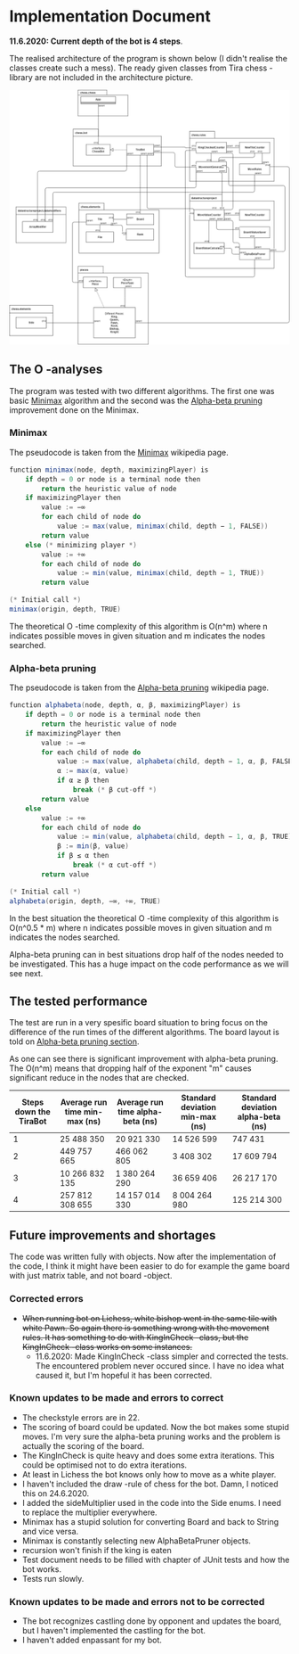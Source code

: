 # Implementation Document

**11.6.2020: Current depth of the bot is 4 steps**.

The realised architecture of the program is shown below (I didn't realise the classes create such a mess). The ready given classes from Tira chess -library are not included in the architecture picture.

![Chess AI realised architecture diagram](/documentation/images/chess-ai-realised-structure.png)

## The O -analyses

The program was tested with two different algorithms. The first one was basic [Minimax](https://en.wikipedia.org/wiki/Minimax) algorithm and the second was the [Alpha-beta pruning](https://en.wikipedia.org/wiki/Alpha%E2%80%93beta_pruning) improvement done on the Minimax.

### Minimax

The pseudocode is taken from the [Minimax](https://en.wikipedia.org/wiki/Minimax) wikipedia page. 

```java
function minimax(node, depth, maximizingPlayer) is
    if depth = 0 or node is a terminal node then
        return the heuristic value of node
    if maximizingPlayer then
        value := −∞
        for each child of node do
            value := max(value, minimax(child, depth − 1, FALSE))
        return value
    else (* minimizing player *)
        value := +∞
        for each child of node do
            value := min(value, minimax(child, depth − 1, TRUE))
        return value
```

```java
(* Initial call *)
minimax(origin, depth, TRUE)
```

The theoretical O -time complexity of this algorithm is O(n^m) where n indicates possible moves in given situation and m indicates the nodes searched. 

### Alpha-beta pruning

The pseudocode is taken from the [Alpha-beta pruning](https://en.wikipedia.org/wiki/Alpha%E2%80%93beta_pruning) wikipedia page. 

```java
function alphabeta(node, depth, α, β, maximizingPlayer) is
    if depth = 0 or node is a terminal node then
        return the heuristic value of node
    if maximizingPlayer then
        value := −∞
        for each child of node do
            value := max(value, alphabeta(child, depth − 1, α, β, FALSE))
            α := max(α, value)
            if α ≥ β then
                break (* β cut-off *)
        return value
    else
        value := +∞
        for each child of node do
            value := min(value, alphabeta(child, depth − 1, α, β, TRUE))
            β := min(β, value)
            if β ≤ α then
                break (* α cut-off *)
        return value
```

```java
(* Initial call *)
alphabeta(origin, depth, −∞, +∞, TRUE)
```

In the best situation the theoretical O -time complexity of this algorithm is O(n^0.5 * m) where n indicates possible moves in given situation and m indicates the nodes searched. 

Alpha-beta pruning can in best situations drop half of the nodes needed to be investigated. This has a huge impact on the code performance as we will see next.

## The tested performance

The test are run in a very spesific board situation to bring focus on the difference of the run times of the different algorithms. The board layout is told on [Alpha-beta pruning section](https://www.freecodecamp.org/news/simple-chess-ai-step-by-step-1d55a9266977).

As one can see there is significant improvement with alpha-beta pruning. The O(n^m) means that dropping half of the exponent "m" causes significant reduce in the nodes that are checked.

| Steps down the TiraBot | Average run time min-max (ns) | Average run time alpha-beta (ns) | Standard deviation min-max (ns) | Standard deviation alpha-beta (ns) |
|-----------------------------|-----------------------|-------------------------|-------------------------|-------------------------|
| 1                           | 25 488 350           | 20 921 330              | 14 526 599              | 747 431            |
| 2                           | 449 757 665           | 466 062 805                 | 3 408 302             | 17 609 794             |
| 3                           | 10 266 832 135         | 1 380 264 290             | 36 659 406              | 26 217 170              |
| 4                           | 257 812 308 655       | 14 157 014 330              | 8 004 264 980              | 125 214 300             |

## Future improvements and shortages

The code was written fully with objects. Now after the implementation of the code, I think it might have been easier to do for example the game board with just matrix table, and not board -object.

### Corrected errors

* ~~When running bot on Lichess, white bishop went in the same tile with white Pawn. So again there is something wrong with the movement rules. It has something to do with KingInCheck -class, but the KingInCheck -class works on some instances.~~
  * 11.6.2020: Made KingInCheck -class simpler and corrected the tests. The encountered problem never occured since. I have no idea what caused it, but I'm hopeful it has been corrected.

### Known updates to be made and errors to correct

* The checkstyle errors are in 22.
* The scoring of board could be updated. Now the bot makes some stupid moves. I'm very sure the alpha-beta pruning works and the problem is actually the  scoring of the board.
* The KingInCheck is quite heavy and does some extra iterations. This could be optimised not to do extra iterations.
* At least in Lichess the bot knows only how to move as a white player.
* I haven't included the draw -rule of chess for the bot. Damn, I noticed this on 24.6.2020.
* I added the sideMultiplier used in the code into the Side enums. I need to replace the multiplier everywhere.
* Minimax has a stupid solution for converting Board and back to String and vice versa.
* Minimax is constantly selecting new AlphaBetaPruner objects.
* recursion won't finish if the king is eaten
* Test document needs to be filled with chapter of JUnit tests and how the bot works.
* Tests run slowly.

### Known updates to be made and errors not to be corrected

* The bot recognizes castling done by opponent and updates the board, but I haven't implemented the castling for the bot.
* I haven't added enpassant for my bot.
